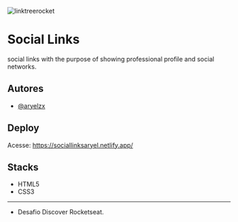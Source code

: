 ![linktreerocket](https://user-images.githubusercontent.com/84799845/212413223-7c4729c0-cdf2-417e-b406-62ae67fe8271.png)

# Social Links

social links with the purpose of showing professional profile and social networks.

## Autores

- [@aryelzx](https://www.github.com/aryelzx)

## Deploy

Acesse: https://sociallinksaryel.netlify.app/

## Stacks
  + HTML5
  + CSS3

------
- Desafio Discover Rocketseat.
